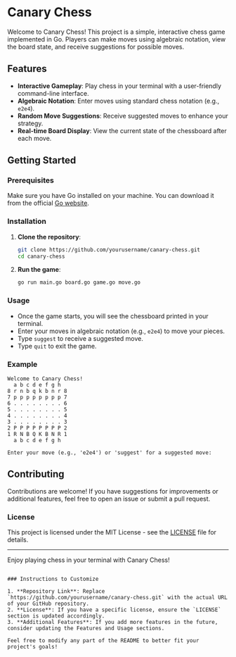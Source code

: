 # Canary Chess

Welcome to Canary Chess! This project is a simple, interactive chess game implemented in Go. Players can make moves using algebraic notation, view the board state, and receive suggestions for possible moves. 

## Features

- **Interactive Gameplay**: Play chess in your terminal with a user-friendly command-line interface.
- **Algebraic Notation**: Enter moves using standard chess notation (e.g., `e2e4`).
- **Random Move Suggestions**: Receive suggested moves to enhance your strategy.
- **Real-time Board Display**: View the current state of the chessboard after each move.

## Getting Started

### Prerequisites

Make sure you have Go installed on your machine. You can download it from the official [Go website](https://golang.org/dl/).

### Installation

1. **Clone the repository**:

   ```bash
   git clone https://github.com/yourusername/canary-chess.git
   cd canary-chess
   ```

2. **Run the game**:

   ```bash
   go run main.go board.go game.go move.go
   ```

### Usage

- Once the game starts, you will see the chessboard printed in your terminal.
- Enter your moves in algebraic notation (e.g., `e2e4`) to move your pieces.
- Type `suggest` to receive a suggested move.
- Type `quit` to exit the game.

### Example

```
Welcome to Canary Chess!
  a b c d e f g h
8 r n b q k b n r 8
7 p p p p p p p p 7
6 . . . . . . . . 6
5 . . . . . . . . 5
4 . . . . . . . . 4
3 . . . . . . . . 3
2 P P P P P P P P 2
1 R N B Q K B N R 1
  a b c d e f g h

Enter your move (e.g., 'e2e4') or 'suggest' for a suggested move: 
```

## Contributing

Contributions are welcome! If you have suggestions for improvements or additional features, feel free to open an issue or submit a pull request.

### License

This project is licensed under the MIT License - see the [LICENSE](LICENSE) file for details.

---

Enjoy playing chess in your terminal with Canary Chess!
```

### Instructions to Customize

1. **Repository Link**: Replace `https://github.com/yourusername/canary-chess.git` with the actual URL of your GitHub repository.
2. **License**: If you have a specific license, ensure the `LICENSE` section is updated accordingly.
3. **Additional Features**: If you add more features in the future, consider updating the Features and Usage sections.

Feel free to modify any part of the README to better fit your project's goals!
